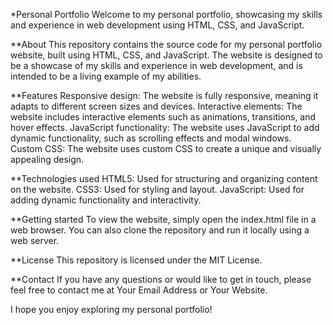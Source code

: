 *Personal Portfolio
Welcome to my personal portfolio, showcasing my skills and experience in web development using HTML, CSS, and JavaScript.

**About
This repository contains the source code for my personal portfolio website, built using HTML, CSS, and JavaScript. The website is designed to be a showcase of my skills and experience in web development, and is intended to be a living example of my abilities.

**Features
Responsive design: The website is fully responsive, meaning it adapts to different screen sizes and devices.
Interactive elements: The website includes interactive elements such as animations, transitions, and hover effects.
JavaScript functionality: The website uses JavaScript to add dynamic functionality, such as scrolling effects and modal windows.
Custom CSS: The website uses custom CSS to create a unique and visually appealing design.

**Technologies used
HTML5: Used for structuring and organizing content on the website.
CSS3: Used for styling and layout.
JavaScript: Used for adding dynamic functionality and interactivity.

**Getting started
To view the website, simply open the index.html file in a web browser. You can also clone the repository and run it locally using a web server.

**License
This repository is licensed under the MIT License.

**Contact
If you have any questions or would like to get in touch, please feel free to contact me at Your Email Address or Your Website.

I hope you enjoy exploring my personal portfolio!
